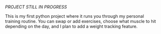 *PROJECT STILL IN PROGRESS*

This is my first python project where it runs you through my personal training routine. You can swap or add exercises, choose what muscle to hit depending on the day, and I plan to add a weight tracking feature.
